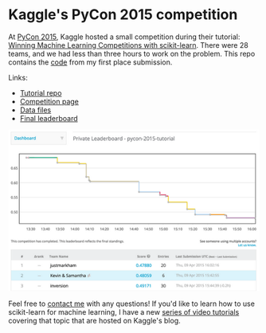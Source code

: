 # Kaggle's PyCon 2015 competition

At [PyCon 2015](https://us.pycon.org/2015/), Kaggle hosted a small competition during their tutorial: [Winning Machine Learning Competitions with scikit-learn](https://us.pycon.org/2015/schedule/presentation/321/). There were 28 teams, and we had less than three hours to work on the problem. This repo contains the [code](kaggle.py) from my first place submission.

Links:

- [Tutorial repo](https://github.com/dchudz/pycon2015-kaggle-tutorial)
- [Competition page](https://inclass.kaggle.com/c/pycon-2015-tutorial)
- [Data files](https://inclass.kaggle.com/c/pycon-2015-tutorial/data)
- [Final leaderboard](https://inclass.kaggle.com/c/pycon-2015-tutorial/leaderboard)

![Leaderboard](leaderboard.png)

Feel free to [contact me](http://www.dataschool.io/about/) with any questions! If you'd like to learn how to use scikit-learn for machine learning, I have a new [series of video tutorials](http://blog.kaggle.com/author/kevin-markham/) covering that topic that are hosted on Kaggle's blog.

